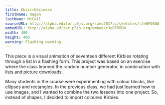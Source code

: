 ```yaml
---
title: Kkiirrbbiieess
firstName: Regan
lastName: McCall
sourceURL: http://alpha.editor.p5js.org/sams2017cc/sketches/rJeDFO5DW
embedURL: http://alpha.editor.p5js.org/embed/rJeDFO5DW
width: 400
height: 400
warning: Flashing warning.
---
```

This piece is a visual animation of seventeen different Kirbies rotating
through a list in a flashing form. This project was based on an exercise
where the class learned the random number generator, in combination with
lists and picture downloads.

Many students in the course were experimenting with colour blocks, like
ellipses and rectangles. In the previous class, we had just learned how to use
images, and I wanted to combine the two lessons into one project. So, instead
of shapes, I decided to import coloured Kirbies.

